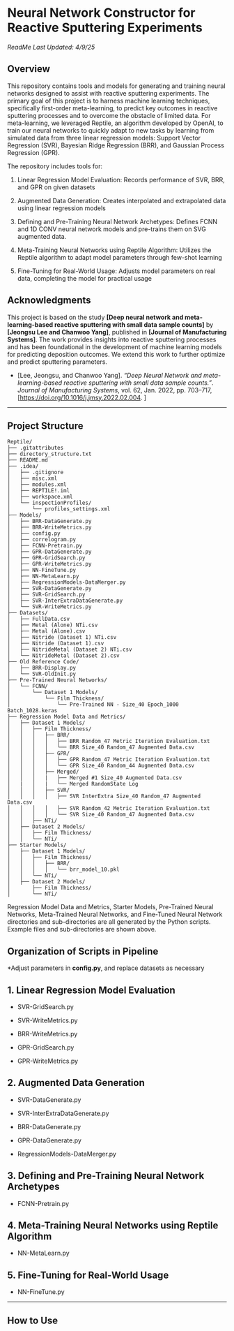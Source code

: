 # **Neural Network Constructor for Reactive Sputtering Experiments**
_ReadMe Last Updated: 4/9/25_

## **Overview**
This repository contains tools and models for generating and training neural networks designed to assist with reactive sputtering experiments. The primary goal of this project is to harness machine learning techniques, specifically first-order meta-learning, to predict key outcomes in reactive sputtering processes and to overcome the obstacle of limited data. For meta-learning, we leveraged Reptile, an algorithm developed by OpenAI, to train our neural networks to quickly adapt to new tasks by learning from simulated data from three linear regression models: Support Vector Regression (SVR), Bayesian Ridge Regression (BRR), and Gaussian Process Regression (GPR).

The repository includes tools for:

1. Linear Regression Model Evaluation: Records performance of SVR, BRR, and GPR on given datasets

2. Augmented Data Generation: Creates interpolated and extrapolated data using linear regression models

3. Defining and Pre-Training Neural Network Archetypes: Defines FCNN and 1D CONV neural network models and pre-trains them on SVG augmented data.

4. Meta-Training Neural Networks using Reptile Algorithm: Utilizes the Reptile algorithm to adapt model parameters through few-shot learning 

5. Fine-Tuning for Real-World Usage: Adjusts model parameters on real data, completing the model for practical usage


## Acknowledgments

This project is based on the study **[Deep neural network and meta-learning-based reactive sputtering with small data sample counts]** by **[Jeongsu Lee and Chanwoo Yang]**, published in **[Journal of Manufacturing Systems]**. The work provides insights into reactive sputtering processes and has been foundational in the development of machine learning models for predicting deposition outcomes. We extend this work to further optimize and predict sputtering parameters.

- [Lee, Jeongsu, and Chanwoo Yang]. *“Deep Neural Network and meta-learning-based reactive sputtering with small data sample counts.”*. *Journal of Manufacturing Systems*, vol. 62, Jan. 2022, pp. 703–717, [https://doi.org/10.1016/j.jmsy.2022.02.004. ]

---
## **Project Structure**
```
Reptile/
├── .gitattributes
├── directory_structure.txt
├── README.md
├── .idea/
│   ├── .gitignore
│   ├── misc.xml
│   ├── modules.xml
│   ├── REPTILE!.iml
│   ├── workspace.xml
│   └── inspectionProfiles/
│       └── profiles_settings.xml
├── Models/
│   ├── BRR-DataGenerate.py
│   ├── BRR-WriteMetrics.py
│   ├── config.py
│   ├── correlogram.py
│   ├── FCNN-Pretrain.py
│   ├── GPR-DataGenerate.py
│   ├── GPR-GridSearch.py
│   ├── GPR-WriteMetrics.py
│   ├── NN-FineTune.py
│   ├── NN-MetaLearn.py
│   ├── RegressionModels-DataMerger.py
│   ├── SVR-DataGenerate.py
│   ├── SVR-GridSearch.py
│   ├── SVR-InterExtraDataGenerate.py
│   └── SVR-WriteMetrics.py
├── Datasets/
│   ├── FullData.csv
│   ├── Metal (Alone) NTi.csv
│   ├── Metal (Alone).csv
│   ├── Nitride (Dataset 1) NTi.csv
│   ├── Nitride (Dataset 1).csv
│   ├── NitrideMetal (Dataset 2) NTi.csv
│   └── NitrideMetal (Dataset 2).csv
├── Old Reference Code/
│   ├── BRR-Display.py
│   └── SVR-OldInit.py
├── Pre-Trained Neural Networks/
│   └── FCNN/
│       └── Dataset 1 Models/
│           └── Film Thickness/
│               └── Pre-Trained NN - Size_40 Epoch_1000 Batch_1028.keras
├── Regression Model Data and Metrics/
│   ├── Dataset 1 Models/
│   │   ├── Film Thickness/
│   │   │   ├── BRR/
│   │   │   │   ├── BRR Random_47 Metric Iteration Evaluation.txt
│   │   │   │   └── BRR Size_40 Random_47 Augmented Data.csv
│   │   │   ├── GPR/
│   │   │   │   ├── GPR Random_47 Metric Iteration Evaluation.txt
│   │   │   │   └── GPR Size_40 Random_44 Augmented Data.csv
│   │   │   ├── Merged/
│   │   │   |   ├── Merged #1 Size_40 Augmented Data.csv
│   |   │   |   └── Merged RandomState Log 
│   │   │   ├── SVR/
│   │   │   │   ├── SVR InterExtra Size_40 Random_47 Augmented Data.csv
│   │   │   │   ├── SVR Random_42 Metric Iteration Evaluation.txt
│   │   │   │   └── SVR Size_40 Random_47 Augmented Data.csv
│   │   ├── NTi/
│   ├── Dataset 2 Models/
│   │   ├── Film Thickness/
│   │   └── NTi/
├── Starter Models/
│   ├── Dataset 1 Models/
│   │   ├── Film Thickness/
│   │   │   ├── BRR/
│   │   │   │   └── brr_model_10.pkl
│   │   └── NTi/
│   ├── Dataset 2 Models/
│       ├── Film Thickness/
│       └── NTi/
```
Regression Model Data and Metrics, Starter Models, Pre-Trained Neural Networks, Meta-Trained Neural Networks, and Fine-Tuned Neural Network directories and sub-directories are all generated by the Python scripts. 
Example files and sub-directories are shown above.

## **Organization of Scripts in Pipeline**

*Adjust parameters in **config.py**, and replace datasets as necessary

## 1. Linear Regression Model Evaluation
- SVR-GridSearch.py
- SVR-WriteMetrics.py
  
- BRR-WriteMetrics.py
  
- GPR-GridSearch.py
- GPR-WriteMetrics.py


## 2. Augmented Data Generation
- SVR-DataGenerate.py
- SVR-InterExtraDataGenerate.py
  
- BRR-DataGenerate.py
  
- GPR-DataGenerate.py
  
- RegressionModels-DataMerger.py


## 3. Defining and Pre-Training Neural Network Archetypes
- FCNN-Pretrain.py


## 4. Meta-Training Neural Networks using Reptile Algorithm
- NN-MetaLearn.py


## 5. Fine-Tuning for Real-World Usage
- NN-FineTune.py

---
## **How to Use**

